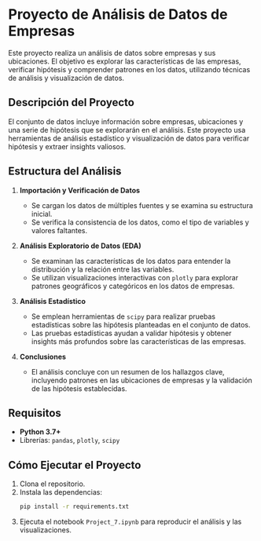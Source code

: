 
# Proyecto de Análisis de Datos de Empresas

Este proyecto realiza un análisis de datos sobre empresas y sus ubicaciones. El objetivo es explorar las características de las empresas, verificar hipótesis y comprender patrones en los datos, utilizando técnicas de análisis y visualización de datos.

## Descripción del Proyecto

El conjunto de datos incluye información sobre empresas, ubicaciones y una serie de hipótesis que se explorarán en el análisis. Este proyecto usa herramientas de análisis estadístico y visualización de datos para verificar hipótesis y extraer insights valiosos.

## Estructura del Análisis

1. **Importación y Verificación de Datos**
   - Se cargan los datos de múltiples fuentes y se examina su estructura inicial.
   - Se verifica la consistencia de los datos, como el tipo de variables y valores faltantes.

2. **Análisis Exploratorio de Datos (EDA)**
   - Se examinan las características de los datos para entender la distribución y la relación entre las variables.
   - Se utilizan visualizaciones interactivas con `plotly` para explorar patrones geográficos y categóricos en los datos de empresas.

3. **Análisis Estadístico**
   - Se emplean herramientas de `scipy` para realizar pruebas estadísticas sobre las hipótesis planteadas en el conjunto de datos.
   - Las pruebas estadísticas ayudan a validar hipótesis y obtener insights más profundos sobre las características de las empresas.

4. **Conclusiones**
   - El análisis concluye con un resumen de los hallazgos clave, incluyendo patrones en las ubicaciones de empresas y la validación de las hipótesis establecidas.

## Requisitos

- **Python 3.7+**
- Librerías: `pandas`, `plotly`, `scipy`

## Cómo Ejecutar el Proyecto

1. Clona el repositorio.
2. Instala las dependencias:
   ```bash
   pip install -r requirements.txt
   ```
3. Ejecuta el notebook `Project_7.ipynb` para reproducir el análisis y las visualizaciones.
